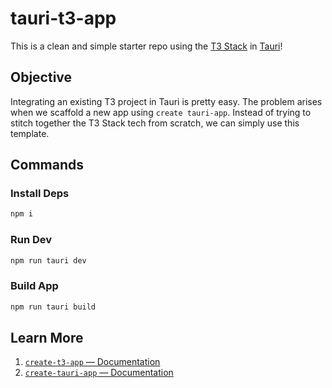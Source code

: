 # tauri-t3-app

This is a clean and simple starter repo using the [T3 Stack](https://create.t3.gg/) in [Tauri](https://tauri.app/)!

## Objective

Integrating an existing T3 project in Tauri is pretty easy. The problem arises when we scaffold a new app using `create tauri-app`. Instead of trying to stitch together the T3 Stack tech from scratch, we can simply use this template.

## Commands

### Install Deps

```sh
npm i
```

### Run Dev 

```sh
npm run tauri dev
```

### Build App

```sh
npm run tauri build
```

## Learn More

1. [`create-t3-app` — Documentation](https://create.t3.gg/)
2. [`create-tauri-app` — Documentation](https://tauri.app/)
